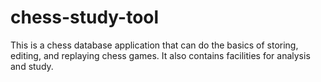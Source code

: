 # chess-study-tool
This is a chess database application that can do the basics of storing, editing, and replaying chess games. It also contains facilities for analysis and study.
